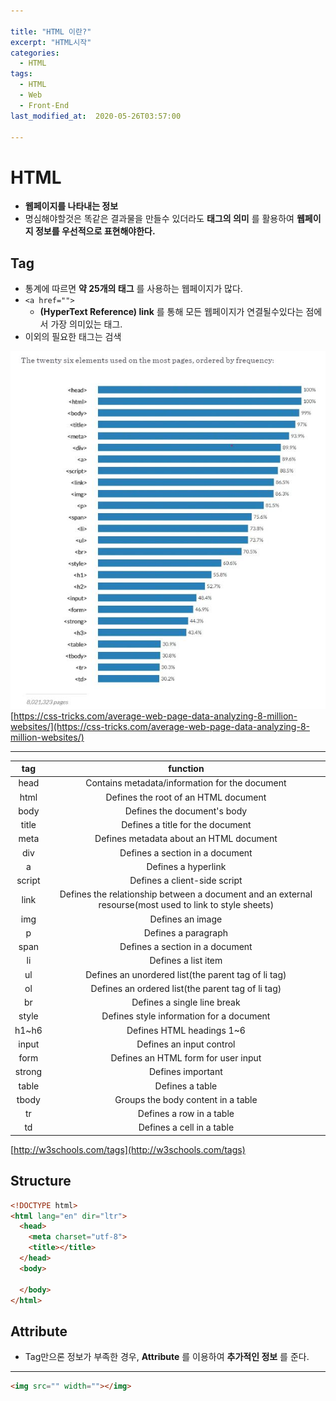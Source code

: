 ```yaml
---

title: "HTML 이란?"
excerpt: "HTML시작"
categories:
  - HTML
tags:
  - HTML
  - Web
  - Front-End
last_modified_at:  2020-05-26T03:57:00

---
```


# HTML

- **웹페이지를 나타내는 정보**
- 명심해야할것은 똑같은 결과물을 만들수 있더라도 **태그의 의미** 를 활용하여
 **웹페이지 정보를 우선적으로 표현해야한다.**



## Tag
- 통계에 따르면 **약 25개의 태그** 를 사용하는 웹페이지가 많다.
- `<a href="">`
  - **(HyperText Reference) link** 를 통해 모든 웹페이지가 연결될수있다는 점에서 가장 의미있는 태그.
- 이외의 필요한 태그는 검색

![tagFrequency](/assets/img/tagFrequency.JPG)
[https://css-tricks.com/average-web-page-data-analyzing-8-million-websites/](https://css-tricks.com/average-web-page-data-analyzing-8-million-websites/)

---

|tag|function|
|:----:|:----:|
|head|Contains metadata/information for the document|
|html|Defines the root of an HTML document|
|body|Defines the document's body|
|title|Defines a title for the document|
|meta|Defines metadata about an HTML document|
|div|Defines a section in a document|
|a|Defines a hyperlink|
|script|Defines a client-side script|
|link|Defines the relationship between a document and an external resourse(most used to link to style sheets)|
|img|Defines an image|
|p|Defines a paragraph|
|span|Defines a section in a document|
|li|Defines a list item|
|ul|Defines an unordered list(the parent tag of li tag)|
|ol|Defines an ordered list(the parent tag of li tag)|
|br|Defines a single line break|
|style|Defines style information for a document|
|h1~h6|Defines HTML headings 1~6|
|input|Defines an input control|
|form|Defines an HTML form for user input|
|strong| Defines important|
|table|Defines a table|
|tbody|Groups the body content in a table|
|tr|Defines a row in a table|
|td|Defines a cell in a table|

[http://w3schools.com/tags](http://w3schools.com/tags)


## Structure

~~~ html
<!DOCTYPE html>
<html lang="en" dir="ltr">
  <head>
    <meta charset="utf-8">
    <title></title>
  </head>
  <body>

  </body>
</html>
~~~

## Attribute
- Tag만으론 정보가 부족한 경우, **Attribute** 를 이용하여 **추가적인 정보** 를 준다.

---
~~~ html
<img src="" width=""></img>
~~~
